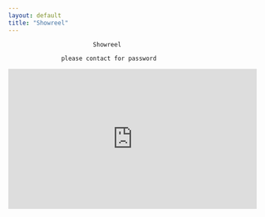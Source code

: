 ```yaml
---
layout: default
title: "Showreel"
---
```


                            Showreel
                                                             
                   please contact for password




<p align="center">
<div style="padding:56.25% 0 0 0;position:relative;"><iframe src="https://player.vimeo.com/video/753941676?h=e0cb67603f&amp;badge=0&amp;autopause=0&amp;player_id=0&amp;app_id=58479" frameborder="0" allow="autoplay; fullscreen; picture-in-picture" allowfullscreen style="position:absolute;top:0;left:0;width:100%;height:100%;" title="Owen Reiser - Showreel"></iframe></div><script src="https://player.vimeo.com/api/player.js"></script>                   </p>








